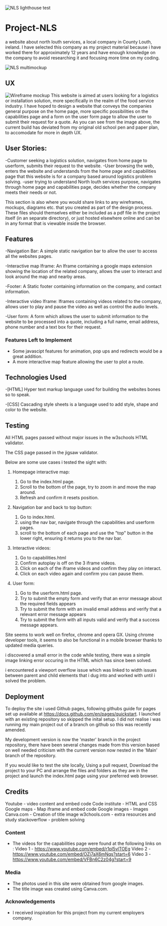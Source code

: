 ![NLS lighthouse test](assets/images/lighthouse.PNG)
# Project-NLS
a website about north louth services, a local company in County Louth, ireland. 
I have selected this company as my project material because i have worked there for approximately 12 years and have enough knowledge on the company to avoid researching it and focusing more time on my coding. 

![NLS multimockup](assets/images/site-images.png)

## UX
 ![Wireframe mockup](docs/media/nls-wf.jpg)
This website is aimed at users looking for a logistics or installation solution, more specifically in the realm of the food service industry. I have hoped to design a website that conveys the companies general purpose on the home page, more specific possibilities on the capabilities page and a form on the user form page to allow the user to submit their request for a quote. As you can see from the image above, the current build has deviated from my original old school pen and paper plan, to accomodate for more in depth UX.


## User Stories: 
-Customer seeking a logistics solution, navigates from home page to userform, submits their request to the website.
-User browsing the web, enters the website and understands from the home page and capabilities page that this website is for a company based around logistics problem solving.
-user trying to understand North louth services purpose, navigates through home page and capabilities page, decides whether the company meets their needs or not. 

This section is also where you would share links to any wireframes, mockups, diagrams etc. that you created as part of the design process. These files should themselves either be included as a pdf file in the project itself (in an separate directory), or just hosted elsewhere online and can be in any format that is viewable inside the browser.

## Features

-Navigation Bar: A simple static navigation bar to allow the user to access all the websites pages. 

-Interactive map Iframe: An Iframe containing a google maps extension showing the location of the related company, allows the user to interact and look around the map and nearby areas. 

-Footer: A Static footer containing information on the company, and contact information. 

-Interactive video Iframe: Iframes containing videos related to the company, allows user to play and pause the video as well as control the audio levels. 

-User form: A form which allows the user to submit information to the website to be processed into a quote, including a full name, email address, phone number and a text box for their request. 
 

### Features Left to Implement
- Some javascipt features for animation, pop ups and redirects would be a great addition. 
- A more interactive map feature allowing the user to plot a route. 

## Technologies Used

-[HTML]
Hyper text markup language used for building the websites bones so to speak. 

-[CSS]
Cascading style sheets is a language used to add style, shape and color to the website. 

## Testing
All HTML pages passed without major issues in the w3schools HTML validator. 

The CSS page passed in the jigsaw validator. 


Below are some use cases i tested the sight with: 

1. Homepage interactive map:
    1. Go to the index.html page. 
    2. Scroll to the bottom of the page, try to zoom in and move the map around. 
    3. Refresh and confirm it resets position. 

2. Navigation bar and back to top button: 
    1. Go to index.html.
    2. using the nav bar, navigate through the capabilities and userform pages. 
    3. scroll to the bottom of each page and use the "top" button in the lower right, ensuring it returns you to the nav bar.

3. Interactive videos:
    1. Go to capabilities.html
    2. Confirm autoplay is off on the 3 iframe videos. 
    3. Click on each of the iframe videos and confirm they play on interact. 
    4. Click on each video again and confirm you can pause them. 

1. User form:
    1. Go to the userform.html page. 
    2. Try to submit the empty form and verify that an error message about the required fields appears
    3. Try to submit the form with an invalid email address and verify that a relevant error message appears
    4. Try to submit the form with all inputs valid and verify that a success message appears.

Site seems to work well on firefox, chrome and opera GX. Using chrome developer tools, it seems to also be functional in a mobile browser thanks to updated media queries. 

i discovered a small error in the code while testing, there was a simple image linking error occuring in the HTML which has since been solved. 

i encountered a viewport overflow issue which was linked to width issues between parent and child elements that i dug into and worked with until i solved the problem. 

## Deployment

To deploy the site i used Github pages, following githubs guide for pages set up available at https://docs.github.com/en/pages/quickstart. I launched with an existing repository so skipped the inital setup. I did not realise i was running my main project out of a branch on github so this was recently amended. 

My development version is now the 'master' branch in the project repository, there have been several changes made from this version based on well needed criticism with the current version now nested in the 'Main' branch of the repository. 

If you would like to test the site locally, Using a pull request, Download the project to your PC and arrange the files and folders as they are in the project and launch the index.html page using your preferred web browser.


## Credits
Youtube - video content and embed code
Code institute - HTML and CSS 
Google maps - Map iframe and embed code
Google images - Images
Canva.com - Creation of title image
w3chools.com - extra resources and study
stackoverflow - problem solving
### Content
- The videos for the capabilities page were found at the following links on : 
Video 1 - https://www.youtube.com/embed/r1pl5vlTOEg
Video 2 - https://www.youtube.com/embed/OZj7aX6mNqs?start=6
Video 3 - https://www.youtube.com/embed/VFBn6C2z04g?start=9

### Media
- The photos used in this site were obtained from google images.
- The title image was created using Canva.com.

### Acknowledgements

- I received inspiration for this project from my current employers company. 